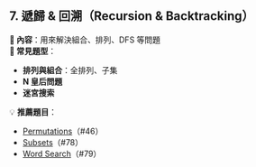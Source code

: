 ## **7. 遞歸 & 回溯（Recursion & Backtracking）**
**📌 內容**：用來解決組合、排列、DFS 等問題  
**🔹 常見題型**：
- **排列與組合**：全排列、子集
- **N 皇后問題**
- **迷宮搜索**

💡 **推薦題目**：
- [Permutations](https://leetcode.com/problems/permutations/)（#46）
- [Subsets](https://leetcode.com/problems/subsets/)（#78）
- [Word Search](https://leetcode.com/problems/word-search/)（#79）
